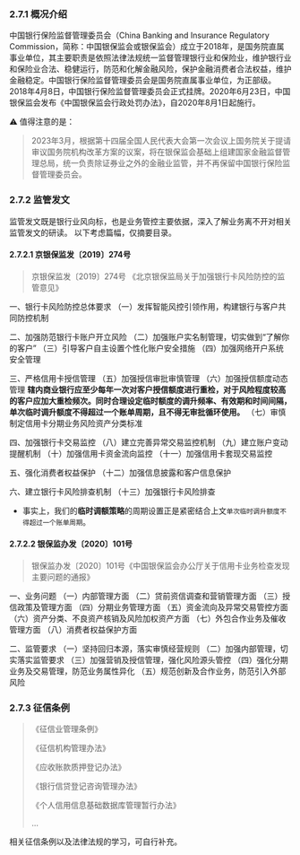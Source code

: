### 2.7.1 概况介绍
中国银行保险监督管理委员会（China Banking and Insurance Regulatory Commission，简称：中国银保监会或银保监会）成立于2018年，是国务院直属事业单位，其主要职责是依照法律法规统一监督管理银行业和保险业，维护银行业和保险业合法、稳健运行，防范和化解金融风险，保护金融消费者合法权益，维护金融稳定。中国银行保险监督管理委员会是国务院直属事业单位，为正部级。2018年4月8日，中国银行保险监督管理委员会正式挂牌。2020年6月23日，中国银保监会发布《中国银保监会行政处罚办法》，自2020年8月1日起施行。

⚠️ 值得注意的是：
> 2023年3月，根据第十四届全国人民代表大会第一次会议上国务院关于提请审议国务院机构改革方案的议案，将在银保监会基础上组建国家金融监督管理总局，统一负责除证券业之外的金融业监管，并不再保留中国银行保险监督管理委员会。

### 2.7.2 监管发文
监管发文既是银行业风向标，也是业务管控主要依据，深入了解业务离不开对相关监管发文的研读。
以下考虑篇幅，仅摘要目录。
#### 2.7.2.1 京银保监发〔2019〕274号
> 京银保监发〔2019〕274号 《北京银保监局关于加强银行卡风险防控的监管意见》

一、银行卡风险防控总体要求
（一）发挥智能风控引领作用，构建银行与客户共同防控机制

二、加强防范银行卡账户开立风险
（二）加强账户实名制管理，切实做到“了解你的客户”
（三）引导客户自主设置个性化账户安全措施
（四）加强网络开户系统安全管理

三、严格信用卡授信管理
（五）加强授信审批审慎管理
（六）加强授信额度动态管理
**辖内商业银行应至少每年一次对客户授信额度进行重检，对于风险程度较高的客户应加大重检频次。同时合理设定临时额度的调升频率、有效期和时间间隔，单次临时调升额度不得超过一个账单周期，且不得无审批循环使用。**
（七）审慎制定信用卡分期业务风险资产分类标准

四、加强银行卡交易监控
（八）建立完善异常交易监控机制
（九）建立账户变动提醒机制
（十）加强信用卡资金流向监控
（十一）加强信用卡套现交易监控

五、强化消费者权益保护
（十二）加强信息披露和客户信息保护

六、建立银行卡风险排查机制
（十三）加强银行卡风险排查

- 事实上，我们的**临时调额策略**的周期设置正是紧密结合上文`单次临时调升额度不得超过一个账单周期`。

#### 2.7.2.2 银保监办发〔2020〕101号
> 银保监办发〔2020〕101号《中国银保监会办公厅关于信用卡业务检查发现主要问题的通报》


一、业务问题
（一）内部管理方面
（二）贷前资信调查和营销管理方面
（三）授信政策及管理方面
（四）分期业务管理方面
（五）资金流向及异常交易管控方面
（六）资产分类、不良资产核销及风险加权资产方面
（七）外包合作业务及催收管理方面
（八）消费者权益保护方面

二、监管要求
（一）坚持回归本源，落实审慎经营规则
（二）加强内部管理，切实落实监管要求
（三）加强营销及授信管理，强化风险源头管控
（四）强化分期业务及交易管理，防范业务属性异化
（五）规范创新及合作业务，防范引入外部风险

### 2.7.3 征信条例
> 《征信业管理条例》
> 
> 《征信机构管理办法》
> 
> 《应收账款质押登记办法》
> 
> 《银行信贷登记咨询管理办法》
> 
> 《个人信用信息基础数据库管理暂行办法》 
> 
> ...

相关征信条例以及法律法规的学习，可自行补充。
